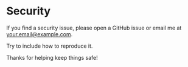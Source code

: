 # Security

If you find a security issue, please open a GitHub issue or email me at your.email@example.com.

Try to include how to reproduce it.

Thanks for helping keep things safe!
